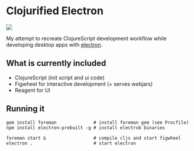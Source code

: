 # Clojurified Electron

![](https://raw.githubusercontent.com/Gonzih/cljs-electron/master/demo.gif)

My attempt to recreate ClojureScript development workflow while developing desktop apps with [electron](http://electron.atom.io/).

## What is currently included

* ClojureScript (init script and ui code)
* Figwheel for interactive development (+ serves webjars)
* Reagent for UI

## Running it

```shell
gem install foreman              # install foreman gem (see Procfile)
npm install electron-prebuilt -g # install electrob binaries

foreman start &                  # compile cljs and start figwheel
electron .                       # start electron
```
